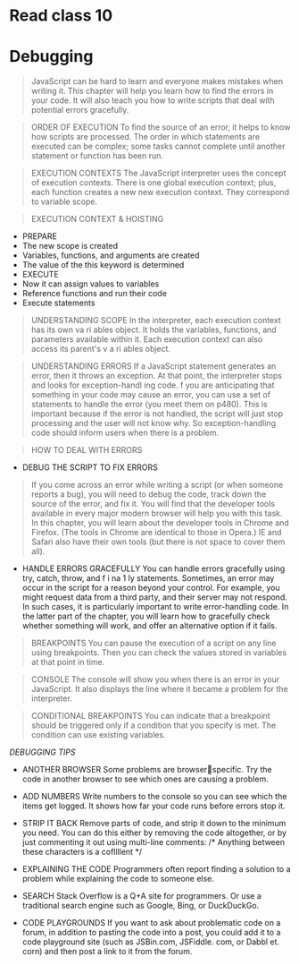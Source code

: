 # Read class 10

# Debugging
>JavaScript can be hard to learn and everyone makes 
mistakes when writing it. This chapter will help you learn 
how to find the errors in your code. It will also teach you how 
to write scripts that deal with potential errors gracefully.

>ORDER OF EXECUTION 
To find the source of an error, it helps to know how scripts are processed. 
The order in which statements are executed can be complex; some tasks 
cannot complete until another statement or function has been run.

>  EXECUTION CONTEXTS 
The JavaScript interpreter uses the concept of execution contexts. 
There is one global execution context; plus, each function creates a new 
new execution context. They correspond to variable scope. 

>EXECUTION CONTEXT & HOISTING
- PREPARE 
 - The new scope is created 
 - Variables, functions, and arguments are created 
 - The value of the this keyword is determined 
- EXECUTE 
 - Now it can assign values to variables 
 - Reference functions and run their code 
 - Execute statements
  
>UNDERSTANDING SCOPE 
In the interpreter, each execution context has its own va ri ables object. 
It holds the variables, functions, and parameters available within it. 
Each execution context can also access its parent's v a ri ables object.

>UNDERSTANDING ERRORS 
If a JavaScript statement generates an error, then it throws an exception. 
At that point, the interpreter stops and looks for exception-handl ing code. 
f you are anticipating that something in your code  may cause an error, you can use a set of statements 
to handle the error (you meet them on p480). This is important because if the error is not handled, 
the script will just stop processing and the user will not know why. So exception-handling code should 
inform users when there is a problem.

>HOW TO DEAL WITH ERRORS 
-  DEBUG THE SCRIPT TO FIX ERRORS 
  > If you come across an error while writing a script (or when someone reports a bug), you will need to 
debug the code, track down the source of the error,  and fix it. 
You will find that the developer tools available in  every major modern browser will help you with 
this task. In this chapter, you will learn about the developer tools in Chrome and Firefox. (The tools in 
Chrome are identical to those in Opera.) IE and Safari also have their own tools (but there is 
not space to cover them all). 
- HANDLE ERRORS GRACEFULLY 
You can handle errors gracefully using try, catch, throw, and f i na 1 ly statements. 
Sometimes, an error may occur in the script for a reason beyond your control. For example, you might 
request data from a third party, and their server may not respond. In such cases, it is particularly 
important to write error-handling code. In the latter part of the chapter, you will learn how to 
gracefully check whether something will work, and offer an alternative option if it fails. 

> BREAKPOINTS 
You can pause the execution of a script on any line using breakpoints. Then you can check the 
values stored in variables at that point in time. 

>CONSOLE
The console will show you when there is an 
error in your JavaScript. It also displays the line 
where it became a problem for the interpreter. 

>CONDITIONAL BREAKPOINTS 
You can indicate that a breakpoint should be 
triggered only if a condition that you specify is 
met. The condition can use existing variables. 

*DEBUGGING TIPS*
- ANOTHER BROWSER 
Some problems are browserspecific. Try the code in another 
browser to see which ones are 
causing a problem. 
- ADD NUMBERS 
Write numbers to the console so you can see which the items 
get logged. It shows how far your code runs before errors stop it. 
- STRIP IT BACK 
Remove parts of code, and strip it down to the minimum you 
need. You can do this either by removing the code altogether, or 
by just commenting it out using 
multi-line comments: 
/* Anything between these 
characters is a cofllllent */ 
- EXPLAINING THE CODE 
Programmers often report finding a solution to a problem 
while explaining the code to someone else. 

- SEARCH 
Stack Overflow is a Q+A site for programmers. 
Or use a traditional search engine such as Google, Bing, or 
DuckDuckGo. 
- CODE PLAYGROUNDS 
If you want to ask about problematic code on a forum, in 
addition to pasting the code into 
a post, you could add it to a code 
playground site (such as JSBin.com, JSFiddle. com, or 
Dabbl et. corn) and then post a link to it from the forum. 



